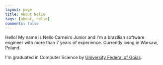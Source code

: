 ```yaml
---
layout: page
title: About Nelio
tags: [about, nelio]
comments: false
---
```

    
Hello! My name is Nelio Carneiro Junior and I'm a brazilian software engineer
with more than 7 years of experience. Currently living in Warsaw, Poland. 

I'm graduated in Computer Science by [University Federal of Goias](http://ufg.br).
